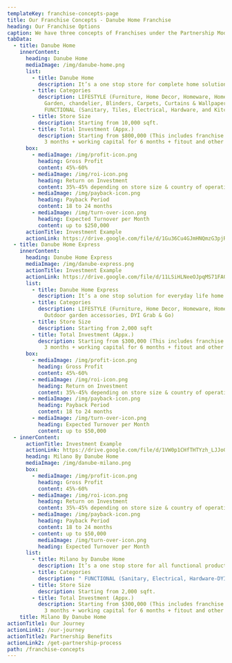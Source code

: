 ```yaml
---
templateKey: franchise-concepts-page
title: Our Franchise Concepts - Danube Home Franchise
heading: Our Franchise Options
caption: We have three concepts of Franchises under the Partnership Model
tabData:
  - title: Danube Home
    innerContent:
      heading: Danube Home
      mediaImage: /img/danube-home.png
      list:
        - title: Danube Home
          description: It’s a one stop store for complete home solution.
        - title: Categories
          description: LIFESTYLE (Furniture, Home Decor, Homeware, Home furnishing,
            Garden, chandelier, Blinders, Carpets, Curtains & Wallpapers) &
            FUNCTIONAL (Sanitary, Tiles, Electrical, Hardware, and Kitchen)
        - title: Store Size
          description: Starting from 10,000 sqft.
        - title: Total Investment (Appx.)
          description: Starting from $800,000 (This includes franchise fee + inventory for
            3 months + working capital for 6 months + fitout and other exp)
      box:
        - mediaImage: /img/profit-icon.png
          heading: Gross Profit
          content: 45%-60%
        - mediaImage: /img/roi-icon.png
          heading: Return on Investment
          content: 35%-45% depending on store size & country of operation
        - mediaImage: /img/payback-icon.png
          heading: Payback Period
          content: 18 to 24 months
        - mediaImage: /img/turn-over-icon.png
          heading: Expected Turnover per Month
          content: up to $250,000
      actionTitle: Investment Example
      actionLink: https://drive.google.com/file/d/1Gu36Cu4GJmHNQmzG3pjRKNRRTkVauT7s/view?usp=sharing
  - title: Danube Home Express
    innerContent:
      heading: Danube Home Express
      mediaImage: /img/danube-express.png
      actionTitle: Investment Example
      actionLink: https://drive.google.com/file/d/11LSiHLNeeOJpqMS71FA0c1ZlwljUKy0s/view?usp=sharing
      list:
        - title: Danube Home Express
          description: It’s a one stop solution for everyday life home improvement products.
        - title: Categories
          description: LIFESTYLE (Furniture, Home Decor, Homeware, Home furnishing,
            Outdoor garden accessories, DYI Grab & Go)
        - title: Store Size
          description: Starting from 2,000 sqft
        - title: Total Investment (Appx.)
          description: Starting from $300,000 (This includes franchise fee + inventory for
            3 months + working capital for 6 months + fitout and other exp)
      box:
        - mediaImage: /img/profit-icon.png
          heading: Gross Profit
          content: 45%-60%
        - mediaImage: /img/roi-icon.png
          heading: Return on Investment
          content: 35%-45% depending on store size & country of operation
        - mediaImage: /img/payback-icon.png
          heading: Payback Period
          content: 18 to 24 months
        - mediaImage: /img/turn-over-icon.png
          heading: Expected Turnover per Month
          content: up to $50,000
  - innerContent:
      actionTitle: Investment Example
      actionLink: https://drive.google.com/file/d/1VW0p1CHfTHTYzh_LJJoGy2KPwBgK4_w-/view?usp=sharing
      heading: Milano By Danube Home
      mediaImage: /img/danube-milano.png
      box:
        - mediaImage: /img/profit-icon.png
          heading: Gross Profit
          content: 45%-60%
        - mediaImage: /img/roi-icon.png
          heading: Return on Investment
          content: 35%-45% depending on store size & country of operation
        - mediaImage: /img/payback-icon.png
          heading: Payback Period
          content: 18 to 24 months
        - content: up to $50,000
          mediaImage: /img/turn-over-icon.png
          heading: Expected Turnover per Month
      list:
        - title: Milano by Danube Home
          description: It’s a one stop store for all functional products required for home.
        - title: Categories
          description: " FUNCTIONAL (Sanitary, Electrical, Hardware-DYI and Chandelier)"
        - title: Store Size
          description: Starting from 2,000 sqft.
        - title: Total Investment (Appx.)
          description: Starting from $300,000 (This includes franchise fee + inventory for
            3 months + working capital for 6 months + fitout and other exp)
    title: Milano By Danube Home
actionTitle1: Our Journey
actionLink1: /our-journey
actionTitle2: Partnership Benefits
actionLink2: /get-partnership-process
path: /franchise-concepts
---
```

